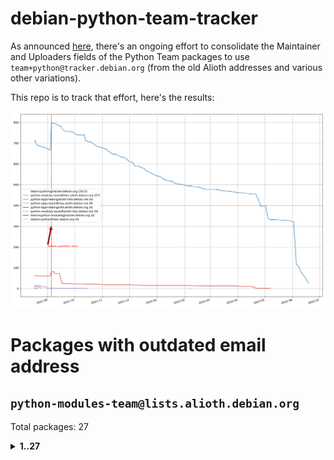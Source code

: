 # debian-python-team-tracker



As announced [here](https://lists.debian.org/debian-python/2021/08/msg00006.html), there's an ongoing effort to consolidate the Maintainer and Uploaders fields of the Python Team packages to use `team+python@tracker.debian.org` (from the old Alioth addresses and various other variations).



This repo is to track that effort, here's the results:



![Python team emails](images/python_team_emails.svg)


# Packages with outdated email address

## `python-modules-team@lists.alioth.debian.org`
Total packages: 27
<details>
<summary><b>1..27</b></summary>


| # | Package | Version |
| --- | --- | --- |
| 1 | [django-pipeline](https://tracker.debian.org/django-pipeline) | 1.6.14-3 |
| 2 | [flask-script](https://tracker.debian.org/flask-script) | 2.0.6-2 |
| 3 | [python-colour](https://tracker.debian.org/python-colour) | 0.1.5-2 |
| 4 | [python-hpilo](https://tracker.debian.org/python-hpilo) | 4.3-3 |
| 5 | [python-ldap](https://tracker.debian.org/python-ldap) | 3.2.0-4 |
| 6 | [python-mailer](https://tracker.debian.org/python-mailer) | 0.8.1-4 |
| 7 | [python-mastodon](https://tracker.debian.org/python-mastodon) | 1.5.1-1 |
| 8 | [python-model-mommy](https://tracker.debian.org/python-model-mommy) | 1.6.0-2 |
| 9 | [python-pathtools](https://tracker.debian.org/python-pathtools) | 0.1.2-4 |
| 10 | [python-pem](https://tracker.debian.org/python-pem) | 19.1.0-1 |
| 11 | [python-persistent](https://tracker.debian.org/python-persistent) | 4.6.4-0.2 |
| 12 | [python-phonenumbers](https://tracker.debian.org/python-phonenumbers) | 8.12.1-1 |
| 13 | [python-plaster](https://tracker.debian.org/python-plaster) | 1.0-2 |
| 14 | [python-plaster-pastedeploy](https://tracker.debian.org/python-plaster-pastedeploy) | 0.5-3 |
| 15 | [python-repoze.sphinx.autointerface](https://tracker.debian.org/python-repoze.sphinx.autointerface) | 0.8-0.2 |
| 16 | [python-schedutils](https://tracker.debian.org/python-schedutils) | 0.6-2.1 |
| 17 | [python-service-identity](https://tracker.debian.org/python-service-identity) | 18.1.0-6 |
| 18 | [python-simpy](https://tracker.debian.org/python-simpy) | 2.3.1+dfsg-2 |
| 19 | [python-slimmer](https://tracker.debian.org/python-slimmer) | 0.1.30-8 |
| 20 | [python-suntime](https://tracker.debian.org/python-suntime) | 1.2.5-2 |
| 21 | [python-tempita](https://tracker.debian.org/python-tempita) | 0.5.2-6 |
| 22 | [python-testing.mysqld](https://tracker.debian.org/python-testing.mysqld) | 1.4.0-4 |
| 23 | [python-testing.postgresql](https://tracker.debian.org/python-testing.postgresql) | 1.3.0-2 |
| 24 | [python-urlobject](https://tracker.debian.org/python-urlobject) | 2.4.3-3 |
| 25 | [python-wheezy.template](https://tracker.debian.org/python-wheezy.template) | 0.1.167-2 |
| 26 | [quark-sphinx-theme](https://tracker.debian.org/quark-sphinx-theme) | 0.5.1-2 |
| 27 | [sphinx](https://tracker.debian.org/sphinx) | 1.8.5-5 |
</details>
